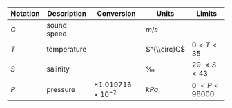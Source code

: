 Notation | Description | Conversion | Units | Limits
--- | --- | --- | --- | ---
$C$ | sound speed | | $m/s$
$T$ | temperature | | $^{\\circ}C$ | $0 < T < 35$
$S$ | salinity | | $‰$ | $29\ < S\ < 43$
$P$ | pressure | $\times 1.019716 \times 10^{-2}$ | $kPa$ | $0\ < P < 98000$
